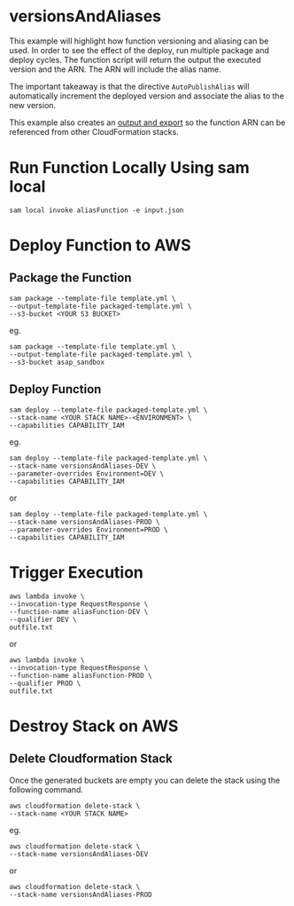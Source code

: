 # versionsAndAliases

This example will highlight how function versioning and aliasing can be used.  In order to see the effect of the deploy, run multiple package and deploy cycles.  The function script will return the output the executed version and the ARN.  The ARN will include the alias name.

The important takeaway is that the directive `AutoPublishAlias` will automatically increment the deployed version and associate the alias to the new version.

This example also creates an [output and export](https://docs.aws.amazon.com/AWSCloudFormation/latest/UserGuide/outputs-section-structure.html) so the function ARN can be referenced from other CloudFormation stacks.

# Run Function Locally Using sam local

```
sam local invoke aliasFunction -e input.json
```

# Deploy Function to AWS

## Package the Function

```
sam package --template-file template.yml \
--output-template-file packaged-template.yml \
--s3-bucket <YOUR S3 BUCKET>
```

eg.

```
sam package --template-file template.yml \
--output-template-file packaged-template.yml \
--s3-bucket asap_sandbox
```

## Deploy Function

```
sam deploy --template-file packaged-template.yml \
--stack-name <YOUR STACK NAME>-<ENVIRONMENT> \
--capabilities CAPABILITY_IAM
```

eg.

```
sam deploy --template-file packaged-template.yml \
--stack-name versionsAndAliases-DEV \
--parameter-overrides Environment=DEV \
--capabilities CAPABILITY_IAM
```

or 

```
sam deploy --template-file packaged-template.yml \
--stack-name versionsAndAliases-PROD \
--parameter-overrides Environment=PROD \
--capabilities CAPABILITY_IAM
```

# Trigger Execution

```
aws lambda invoke \
--invocation-type RequestResponse \
--function-name aliasFunction-DEV \
--qualifier DEV \
outfile.txt
```

or

```
aws lambda invoke \
--invocation-type RequestResponse \
--function-name aliasFunction-PROD \
--qualifier PROD \
outfile.txt
```

# Destroy Stack on AWS


## Delete Cloudformation Stack

Once the generated buckets are empty you can delete the stack using the following command.

```
aws cloudformation delete-stack \
--stack-name <YOUR STACK NAME>
```

eg.

```
aws cloudformation delete-stack \
--stack-name versionsAndAliases-DEV
```

or

```
aws cloudformation delete-stack \
--stack-name versionsAndAliases-PROD
```

